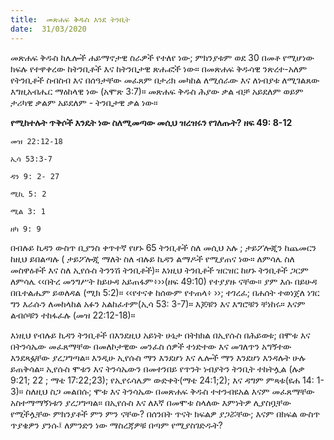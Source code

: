 ```yaml
---
title:  መጽሐፍ ቅዱስ እንደ ትንቢት
date:  31/03/2020
---
```


መጽሐፍ ቅዱስ ከሌሎች ሐይማኖታዊ ስራዎች የተለየ ነው; ምክንያቱም ወደ 30 በመቶ የሚሆነው ክፍሉ የተዋቀረው ከትንቢቶች እና ከትንቢታዊ ጽሑፎች ነው። በመጽሐፍ ቅዱሳዊ ንጽረተ-አለም የትንቢቶች ስብስብ እና በሰዓታቸው መፈጸም በታሪክ መካከል ለሚሰራው እና ለነብያቱ ለሚገልጸው እግዚአብሔር ማዕከላዊ ነው (አሞጽ 3:7)። መጽሐፍ ቅዱስ ሕያው ቃል ብቻ አይደለም ወይም ታሪካዊ ቃልም አይደለም - ትንቢታዊ ቃል ነው።

**የሚከተሉት ጥቅሶች እንዴት ነው ስለሚመጣው መሲህ ዝረዝሩን የገለጡት? ዘፍ 49: 8-12**

`መዝ 22:12-18`

`ኢሳ 53:3-7`

`ዳን 9: 2- 27`

`ሚኪ 5: 2`

`ሚል 3: 1`

`ዘካ 9: 9`

በብሉይ ኪዳን ውስጥ ቢያንስ ቀጥተኛ የሆኑ 65 ትንቢቶች ስለ መሲህ አሉ ; ታይፖሎጂን ከጨመርን ከዚህ ይበልጣሉ ( ታይፖሎጂ ማለት ስለ ብሉይ ኪዳን ልማዶች የሚያጠና ነው። ለምሳሌ ስለ መስዋዕቶች እና ስለ ኢየሱስ ትንንሽ ትንቢቶች)። እነዚህ ትንቢቶች ዝርዝር ከሆኑ ትንቢቶች ጋርም ለምሳሌ ‹‹በትረ መንግሥት ከይሁዳ አይጠፋም፥››(ዘፍ 49:10) የተያያዙ ናቸው። ያም እሱ በይሁዳ በቤተልሔም ይወለዳል (ሚክ 5:2)። ‹‹የተናቀ ከሰውም የተጠላ፥ ››; ተገረፈ;  			  በሐሰት ተወነጀለ ነገር ግን እራሱን ለመከላከል አፉን አልከፈተም(ኢሳ 53: 3-7)። እጆቹን እና እግሮቹን ቸነከሩ። እናም ልብሶቹን ተከፋፈሉ (መዝ 22:12-18)።

እነዚህ የብሉይ ኪዳን ትንቢቶች በእንደዚህ አይነት ሁኔታ በትክክል በኢየሱስ በሕይወቱ; በሞቱ እና በትንሳኤው መፈጸማቸው በመለኮታዊው መንፈስ ሰዎች ተነድተው እና መገለጥን አግኝተው እንደጻፏቸው ያረጋግጣል። እንዲሁ ኢየሱስ ማን እንደሆነ እና ሌሎች ማን እንደሆነ እንዳሉት ሁሉ ይጠቅሳል። ኢየሱስ ሞቱን እና ትንሳኤውን በመተንበይ የጥንት ነብያትን ትንቢት ተከትሏል (ሉቃ 9:21; 22 ; ማቴ 17:22;23); የኢየሩሳሌም ውድቀት(ማቴ 24:1;2); እና ዳግም ምጻቱ(ዩሐ 14: 1-3)። ስለዚህ ስጋ መልበሱ; ሞቱ እና ትንሳኤው በመጽሐፍ ቅዱስ ተተንብዩአል እናም መፈጸማቸው አስተማማኝነቱን ያረጋግጣል። በኢየሱስ እና ለእኛ በመሞቱ ስላለው እምነትዎ ሊያስቧቸው የሚችሏቸው ምክንያቶች ምን ምን ናቸው? በሰንበት ጥናት ክፍልዎ ያጋሯቸው; እናም በክፍል ውስጥ ጥያቄዎን ያንሱ፤ ለምንድን ነው ማስረጃዎቹ በጣም የሚያስገድዱት?